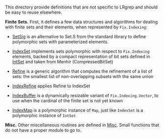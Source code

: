 This directory provide definitions that are not specific to LRgrep and should be
easy to reuse elsewhere.

**Finite Sets.** First, it defines a few data structures and algorithms for dealing with finite sets and their elements, when represented by `Fix.Indexing`:

- [SetSig](setSig.ml) is an alternative to Set.S from the standard library to define polymorphic sets with parameterized elements.
- [IndexSet](indexSet.ml) implements sets polymorphic with respect to `Fix.Indexing` elements, backed by a compact representation of bit sets defined in [IntSet](intSet.ml) and taken from Menhir (CompressedBitSet)

- [Refine](refine.mli) is a generic algorithm that computes the refinement of a list of sets: the smallest list of non-overlapping subsets with the same union
- [IndexRefine](indexRefine.ml) applies Refine to IndexSet
- [IndexBuffer](indexBuffer.mli) is a dynamically resizable variant of `Fix.Indexing.Vector`, to use when the cardinal of the finite set is not yet known
- [IndexMap](indexMap.mli) is a polymorphic instance of `Map`, just like `IndexSet` is a polymorphic instance of `IntSet`

**Misc.** Other miscellaneous routines are defined in [Misc](misc.ml). Small functions that do not have a proper module to go to.
